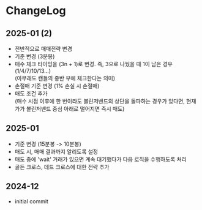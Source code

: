 # ChangeLog

## 2025-01 (2)

- 전반적으로 매매전략 변경
- 기준 변경 (3분봉)
- 매수 체크 타이밍을 (3n + 1)로 변경. 즉, 3으로 나눴을 때 1이 남은 경우(1/4/7/10/13...)  
  (아무래도 캔들의 중반 부에 체크한다는 의미)
- 손절매 기준 변경 (1% 손실 시 손절매)
- 매도 조건 추가  
  (매수 시점 이후에 한 번이라도 볼린저밴드의 상단을 돌파하는 경우가 있다면, 현재가가 볼린저밴드 중심 아래로 떨어지면 즉시 매도)

## 2025-01

- 기준 변경 (15분봉 -> 10분봉)
- 매도 시, 매매 결과까지 알리도록 설정
- 매도 중에 'wait' 거래가 있으면 계속 대기했다가 다음 로직을 수행하도록 처리
- 골든 크로스, 데드 크로스에 대한 전략 추가

## 2024-12

- initial commit
